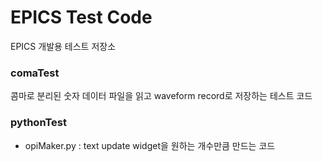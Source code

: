 # EPICS Test Code
EPICS 개발용 테스트 저장소

### comaTest
콤마로 분리된 숫자 데이터 파일을 읽고 waveform record로 저장하는 테스트 코드

### pythonTest
- opiMaker.py : text update widget을 원하는 개수만큼 만드는 코드
